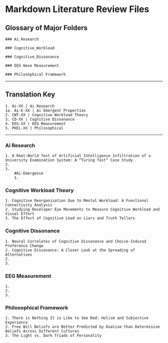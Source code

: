 # Markdown Literature Review Files

## Glossary of Major Folders

    ### Ai_Research

    ### Cognitive_Workload

    ### Cognitive_Dissonance

    ### EEG Wave Measurement

    ### Philosophical Framework

***

## Translation Key

    1. Ai-XX | Ai Research
    1a. Ai-E-XX | Ai Emergent Properties
    2. CWT-XX | Cognitive Workload Theory
    3. CD-XX | Cognitive Dissonance
    4. EEG-XX | EEG Measurement
    5. PHIL-XX | Philosophical

***

### Ai Research

    1. A Real-World Test of Artificial Intelligence Infiltration of a University Examination System: A “Turing Test” Case Study
    2.
    3.
        #Ai-Emergence
        1. 

### Cognitive Workload Theory

    1. Cognitive Reorganization Due to Mental Workload: A Functional Connectivity Analysis
    2. Studying Developer Eye Movements to Measure Cognitive Workload and Visual Effort
    3. The Effect of Cognitive Load on Liars and Truth Tellers

### Cognitive Dissonance

    1. Neural Correlates of Cognitive Dissonance and Choice-Induced Preference Change
    2. Cognitive Dissonance: A Closer Look at the Spreading of Alternatives
    2.
    3.

### EEG Measurement

    1.
    2.
    3.

### Philosophical Framework

    1. There is Nothing It is Like to See Red: Holism and Subjective Experience
    2. Free Will Beliefs are Better Predicted by Dualism than Determinism Beliefs Across Different Cultures
    3. The Light vs. Dark Triads of Personality